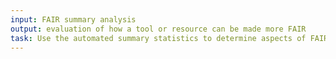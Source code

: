 ```yaml
---
input: FAIR summary analysis
output: evaluation of how a tool or resource can be made more FAIR 
task: Use the automated summary statistics to determine aspects of FAIRness that can be improved upon
---
```

